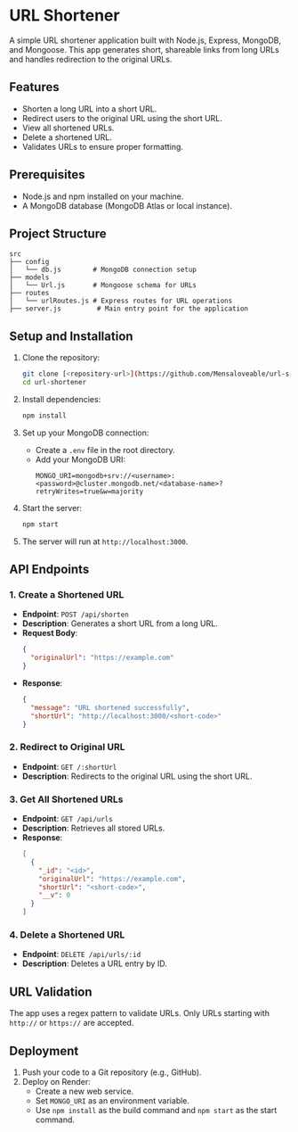 # URL Shortener

A simple URL shortener application built with Node.js, Express, MongoDB, and Mongoose. This app generates short, shareable links from long URLs and handles redirection to the original URLs.

## Features

- Shorten a long URL into a short URL.
- Redirect users to the original URL using the short URL.
- View all shortened URLs.
- Delete a shortened URL.
- Validates URLs to ensure proper formatting.

## Prerequisites

- Node.js and npm installed on your machine.
- A MongoDB database (MongoDB Atlas or local instance).

## Project Structure

```
src
├── config
│   └── db.js        # MongoDB connection setup
├── models
│   └── Url.js       # Mongoose schema for URLs
├── routes
│   └── urlRoutes.js # Express routes for URL operations
├── server.js         # Main entry point for the application
```

## Setup and Installation

1. Clone the repository:

   ```bash
   git clone [<repository-url>](https://github.com/Mensaloveable/url-shortener)
   cd url-shortener
   ```

2. Install dependencies:

   ```bash
   npm install
   ```

3. Set up your MongoDB connection:

   - Create a `.env` file in the root directory.
   - Add your MongoDB URI:
     ```env
     MONGO_URI=mongodb+srv://<username>:<password>@cluster.mongodb.net/<database-name>?retryWrites=true&w=majority
     ```

4. Start the server:

   ```bash
   npm start
   ```

5. The server will run at `http://localhost:3000`.

## API Endpoints

### 1. Create a Shortened URL

- **Endpoint**: `POST /api/shorten`
- **Description**: Generates a short URL from a long URL.
- **Request Body**:
  ```json
  {
    "originalUrl": "https://example.com"
  }
  ```
- **Response**:
  ```json
  {
    "message": "URL shortened successfully",
    "shortUrl": "http://localhost:3000/<short-code>"
  }
  ```

### 2. Redirect to Original URL

- **Endpoint**: `GET /:shortUrl`
- **Description**: Redirects to the original URL using the short URL.

### 3. Get All Shortened URLs

- **Endpoint**: `GET /api/urls`
- **Description**: Retrieves all stored URLs.
- **Response**:
  ```json
  [
    {
      "_id": "<id>",
      "originalUrl": "https://example.com",
      "shortUrl": "<short-code>",
      "__v": 0
    }
  ]
  ```

### 4. Delete a Shortened URL

- **Endpoint**: `DELETE /api/urls/:id`
- **Description**: Deletes a URL entry by ID.

## URL Validation

The app uses a regex pattern to validate URLs. Only URLs starting with `http://` or `https://` are accepted.

## Deployment

1. Push your code to a Git repository (e.g., GitHub).
2. Deploy on Render:
   - Create a new web service.
   - Set `MONGO_URI` as an environment variable.
   - Use `npm install` as the build command and `npm start` as the start command.
